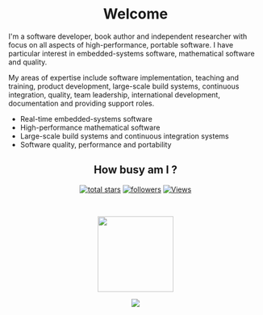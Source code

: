 <h1 align="center">Welcome</h1>

I'm a software developer, book author and independent researcher with focus on all aspects of high-performance, portable software. I have particular interest in embedded-systems software, mathematical software and quality.

My areas of expertise include software implementation, teaching and training, product development, large-scale build systems, continuous integration, quality, team leadership, international development, documentation and providing support roles.

- Real-time embedded-systems software
- High-performance mathematical software
- Large-scale build systems and continuous integration systems
- Software quality, performance and portability

<h2 align="center">How busy am I ?</h2>

<p align="center">
  <a href="https://github.com/ckormanyos?tab=repositories&sort=stargazers">
    <img alt="total stars" title="Total stars on GitHub" src="https://custom-icon-badges.herokuapp.com/badge/dynamic/json?logo=star&color=55960c&labelColor=488207&label=Stars&style=for-the-badge&query=%24.stars&url=https://api.github-star-counter.workers.dev/user/ckormanyos"/></a>
  <a href="https://github.com/ckormanyos?tab=followers">
    <img alt="followers" title="Follow me on Github" src="https://custom-icon-badges.herokuapp.com/github/followers/ckormanyos?color=236ad3&labelColor=1155ba&style=for-the-badge&logo=person-add&label=Follow&logoColor=white"/></a>
  <a href="[https://github.com/ckormanyos?tab=views](https://views.whatilearened.today/views/github/ckormanyos/views.svg)">
    <img alt="Views" title="Views on Github" src="[[/github/followers/ckormanyos?color=236ad3&labelColor=1155ba&style=for-the-badge&logo=person-add&label=Follow&logoColor=white](https://views.whatilearened.today/views/github/ckormanyos/views.svg)](https://views.whatilearened.today/views/github/ckormanyos/views.svg)"/></a>
</p>

</br>
<p align="center">
  <a href="https://github.com/ckormanyos">
    <img
      height="150"
      src="https://github-readme-stats.vercel.app/api?username=ckormanyos&count_private=true&show_icons=true&custom_title=ckormanyos'%20Github%20Status&hide=issues&theme=vision-friendly-dark"
    />
   </a>
</p>

<p align="center">
  <a href="https://github.com/ckormanyos">
    <img
      src="https://github-trophies.vercel.app/?username=ckormanyos&row=2&column=3" />
  </a>
</p>
